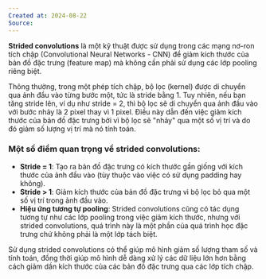 ```yaml
---
Created at: 2024-08-22
Source:
---
```



**Strided convolutions** là một kỹ thuật được sử dụng trong các mạng nơ-ron tích chập (Convolutional Neural Networks - CNN) để giảm kích thước của bản đồ đặc trưng (feature map) mà không cần phải sử dụng các lớp pooling riêng biệt. 

Thông thường, trong một phép tích chập, bộ lọc (kernel) được di chuyển qua ảnh đầu vào từng bước một, tức là stride bằng 1. Tuy nhiên, nếu bạn tăng stride lên, ví dụ như stride = 2, thì bộ lọc sẽ di chuyển qua ảnh đầu vào với bước nhảy là 2 pixel thay vì 1 pixel. Điều này dẫn đến việc giảm kích thước của bản đồ đặc trưng bởi vì bộ lọc sẽ "nhảy" qua một số vị trí và do đó giảm số lượng vị trí mà nó tính toán.

### Một số điểm quan trọng về strided convolutions:
- **Stride = 1**: Tạo ra bản đồ đặc trưng có kích thước gần giống với kích thước của ảnh đầu vào (tùy thuộc vào việc có sử dụng padding hay không).
- **Stride > 1**: Giảm kích thước của bản đồ đặc trưng vì bộ lọc bỏ qua một số vị trí trong ảnh đầu vào.
- **Hiệu ứng tương tự pooling**: Strided convolutions cũng có tác dụng tương tự như các lớp pooling trong việc giảm kích thước, nhưng với strided convolutions, quá trình này là một phần của quá trình học đặc trưng chứ không phải là một lớp tách biệt.

Sử dụng strided convolutions có thể giúp mô hình giảm số lượng tham số và tính toán, đồng thời giúp mô hình dễ dàng xử lý các dữ liệu lớn hơn bằng cách giảm dần kích thước của các bản đồ đặc trưng qua các lớp tích chập.